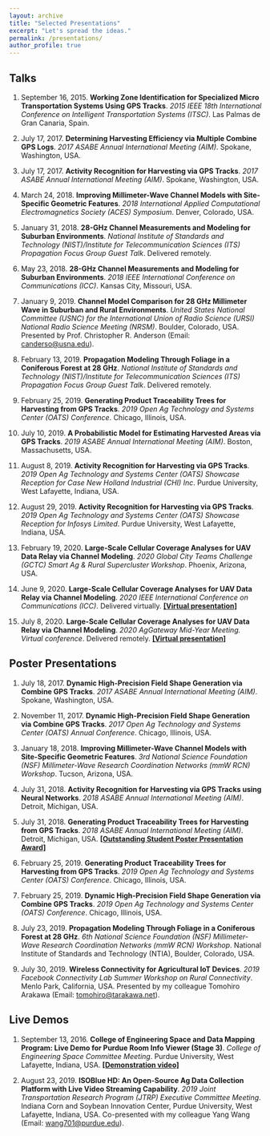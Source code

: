 ```yaml
---
layout: archive
title: "Selected Presentations"
excerpt: "Let's spread the ideas."
permalink: /presentations/
author_profile: true
---
```


Talks
-----

1.  September 16, 2015. **Working Zone Identification for Specialized Micro Transportation Systems Using GPS Tracks**. *2015 IEEE 18th International Conference on Intelligent Transportation Systems (ITSC)*. Las Palmas de Gran Canaria, Spain.

2.  July 17, 2017. **Determining Harvesting Efficiency via Multiple Combine GPS Logs**. *2017 ASABE Annual International Meeting (AIM)*. Spokane, Washington, USA.

3.  July 17, 2017. **Activity Recognition for Harvesting via GPS Tracks**. *2017 ASABE Annual International Meeting (AIM)*. Spokane, Washington, USA.

4.  March 24, 2018. **Improving Millimeter-Wave Channel Models with Site-Specific Geometric Features**. *2018 International Applied Computational Electromagnetics Society (ACES) Symposium*. Denver, Colorado, USA.

5.  January 31, 2018. **28-GHz Channel Measurements and Modeling for Suburban Environments**. *National Institute of Standards and Technology (NIST)/Institute for Telecommunication Sciences (ITS) Propagation Focus Group Guest Talk*. Delivered remotely.

6.  May 23, 2018. **28-GHz Channel Measurements and Modeling for Suburban Environments**. *2018 IEEE International Conference on Communications (ICC)*. Kansas City, Missouri, USA.

7.  January 9, 2019. **Channel Model Comparison for 28 GHz Millimeter Wave in Suburban and Rural Environments**. *United States National Committee (USNC) for the International Union of Radio Science (URSI) National Radio Science Meeting (NRSM)*. Boulder, Colorado, USA. Presented by Prof. Christopher R. Anderson (Email: <canderso@usna.edu>).

8.  February 13, 2019. **Propagation Modeling Through Foliage in a Coniferous Forest at 28 GHz**. *National Institute of Standards and Technology (NIST)/Institute for Telecommunication Sciences (ITS) Propagation Focus Group Guest Talk*. Delivered remotely.

9.  February 25, 2019. **Generating Product Traceability Trees for Harvesting from GPS Tracks**. *2019 Open Ag Technology and Systems Center (OATS) Conference*. Chicago, Illinois, USA.

10. July 10, 2019. **A Probabilistic Model for Estimating Harvested Areas via GPS Tracks**. *2019 ASABE Annual International Meeting (AIM)*. Boston, Massachusetts, USA.

11. August 8, 2019. **Activity Recognition for Harvesting via GPS Tracks**. *2019 Open Ag Technology and Systems Center (OATS) Showcase Reception for Case New Holland Industrial (CHI) Inc*. Purdue University, West Lafayette, Indiana, USA.

12. August 29, 2019. **Activity Recognition for Harvesting via GPS Tracks**. *2019 Open Ag Technology and Systems Center (OATS) Showcase Reception for Infosys Limited*. Purdue University, West Lafayette, Indiana, USA.

13. February 19, 2020. **Large-Scale Cellular Coverage Analyses for UAV Data Relay via Channel Modeling**. *2020 Global City Teams Challenge (GCTC) Smart Ag & Rural Supercluster Workshop*. Phoenix, Arizona, USA.

14. June 9, 2020. **Large-Scale Cellular Coverage Analyses for UAV Data Relay via Channel Modeling**. *2020 IEEE International Conference on Communications (ICC)*. Delivered virtually. [**\[Virtual presentation\]**](https://yaguangzhang.github.io/files/ICC2020_WC17_CellCoverageSimulationForDrones.mp4)

15. July 8, 2020. **Large-Scale Cellular Coverage Analyses for UAV Data Relay via Channel Modeling**. *2020 AgGateway Mid-Year Meeting. Virtual conference*. Delivered remotely. [**\[Virtual presentation\]**](https://yaguangzhang.github.io/files/aggateway_2020_YaguangZhang_CellCoverageSimulationForDrones.mp4)

Poster Presentations
--------------------

1.  July 18, 2017. **Dynamic High-Precision Field Shape Generation via Combine GPS Tracks**. *2017 ASABE Annual International Meeting (AIM)*. Spokane, Washington, USA.

2.  November 11, 2017. **Dynamic High-Precision Field Shape Generation via Combine GPS Tracks**. *2017 Open Ag Technology and Systems Center (OATS) Annual Conference*. Chicago, Illinois, USA.

3.  January 18, 2018. **Improving Millimeter-Wave Channel Models with Site-Specific Geometric Features**. *3rd National Science Foundation (NSF) Millimeter-Wave Research Coordination Networks (mmW RCN) Workshop*. Tucson, Arizona, USA.

4.  July 31, 2018. **Activity Recognition for Harvesting via GPS Tracks using Neural Networks**. *2018 ASABE Annual International Meeting (AIM)*. Detroit, Michigan, USA.

5.  July 31, 2018. **Generating Product Traceability Trees for Harvesting from GPS Tracks**. *2018 ASABE Annual International Meeting (AIM)*. Detroit, Michigan, USA. [**\[Outstanding Student Poster Presentation Award\]**](https://www.asabe.org/Awards-Competitions/Student-Awards-Competitions-Scholarships/AIM-Student-Oral-Poster-Presentation-Competition)

6.  February 25, 2019. **Generating Product Traceability Trees for Harvesting from GPS Tracks**. *2019 Open Ag Technology and Systems Center (OATS) Conference*. Chicago, Illinois, USA.

7.  February 25, 2019. **Dynamic High-Precision Field Shape Generation via Combine GPS Tracks**. *2019 Open Ag Technology and Systems Center (OATS) Conference*. Chicago, Illinois, USA.

8.  July 23, 2019. **Propagation Modeling Through Foliage in a Coniferous Forest at 28 GHz**. *6th National Science Foundation (NSF) Millimeter-Wave Research Coordination Networks (mmW RCN) Workshop*. National Institute of Standards and Technology (NTIA), Boulder, Colorado, USA.

9.  July 30, 2019. **Wireless Connectivity for Agricultural IoT Devices**. *2019 Facebook Connectivity Lab Summer Workshop on Rural Connectivity*. Menlo Park, California, USA. Presented by my colleague Tomohiro Arakawa (Email: <tomohiro@tarakawa.net>).

Live Demos
----------

1.  September 13, 2016. **College of Engineering Space and Data Mapping Program: Live Demo for Purdue Room Info Viewer (Stage 3)**. *College of Engineering Space Committee Meeting*. Purdue University, West Lafayette, Indiana, USA. [**\[Demonstration video\]**](https://yaguangzhang.github.io/files/PurdueRoomInfoViewerDemo_Stage3_Compressed.mp4)

2.  August 23, 2019. **ISOBlue HD: An Open-Source Ag Data Collection Platform with Live Video Streaming Capability**. *2019 Joint Transportation Research Program (JTRP) Executive Committee Meeting*. Indiana Corn and Soybean Innovation Center, Purdue University, West Lafayette, Indiana, USA. Co-presented with my colleague Yang Wang (Email: <wang701@purdue.edu>).
